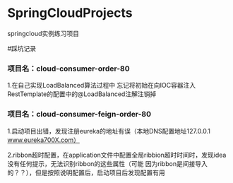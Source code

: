 # SpringCloudProjects
springcloud实例练习项目

#踩坑记录

### **项目名：cloud-consumer-order-80**

1.在自己实现LoadBalanced算法过程中 忘记将初始在向IOC容器注入RestTemplate的配置中的@LoadBalanced注解注销掉



### **项目名：cloud-consumer-feign-order-80**

1.启动项目出错，发现注册eureka的地址有误（本地DNS配置地址127.0.0.1 www.eureka700X.com）

2.ribbon超时配置，在application文件中配置全局ribbion超时时间时，发现idea没有任何提示，无法识别ribbon的这些属性（可能
因为ribbon是间接导入的？？），但是按照说明配置后，启动项目后发现配置有用

